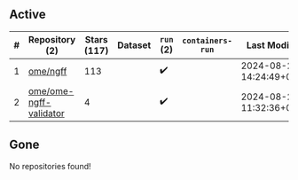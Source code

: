 ## Active
| # | Repository (2) | Stars (117) | Dataset | `run` (2) | `containers-run` | Last Modified |
| --- | --- | --- | --- | --- | --- | --- |
| 1 | [ome/ngff](https://github.com/ome/ngff) | 113 |  | :heavy_check_mark: |  | 2024-08-26 14:24:49+00:00 |
| 2 | [ome/ome-ngff-validator](https://github.com/ome/ome-ngff-validator) | 4 |  | :heavy_check_mark: |  | 2024-08-22 11:32:36+00:00 |

## Gone
No repositories found!
